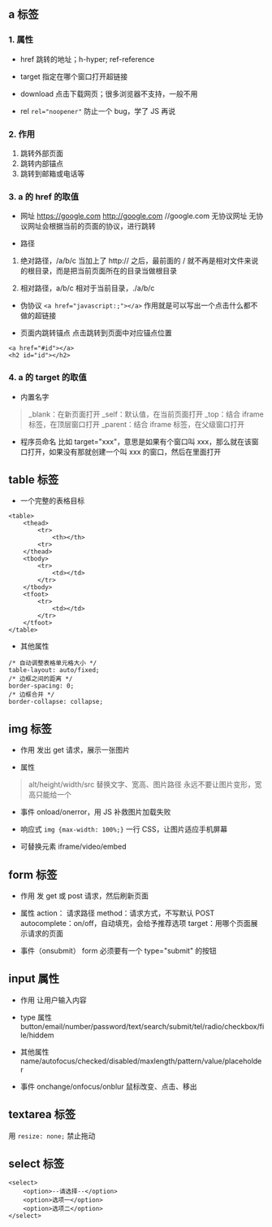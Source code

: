 ## a 标签
### 1. 属性
- href
跳转的地址；h-hyper; ref-reference


- target
指定在哪个窗口打开超链接

- download
点击下载网页；很多浏览器不支持，一般不用

- rel
`rel="noopener"`
防止一个 bug，学了 JS 再说

### 2. 作用
1. 跳转外部页面
2. 跳转内部锚点
3. 跳转到邮箱或电话等


### 3. a 的 href 的取值
- 网址
https://google.com
http://google.com
//google.com 无协议网址
无协议网址会根据当前的页面的协议，进行跳转

- 路径
1. 绝对路径，/a/b/c
当加上了 http:// 之后，最前面的 / 就不再是相对文件来说的根目录，而是把当前页面所在的目录当做根目录

2. 相对路径，a/b/c
相对于当前目录，./a/b/c

- 伪协议
`<a href="javascript:;"></a>`
作用就是可以写出一个点击什么都不做的超链接

- 页面内跳转锚点
点击跳转到页面中对应锚点位置
```
<a href="#id"></a>
<h2 id="id"></h2>
```

### 4. a 的 target 的取值
- 内置名字
> _blank：在新页面打开
> _self：默认值，在当前页面打开
> _top：结合 iframe 标签，在顶层窗口打开
> _parent：结合 iframe 标签，在父级窗口打开

- 程序员命名
比如 target="xxx"，意思是如果有个窗口叫 xxx，那么就在该窗口打开，如果没有那就创建一个叫 xxx 的窗口，然后在里面打开


## table 标签
- 一个完整的表格目标
```
<table>
    <thead>
        <tr>
            <th></th>
        <tr>
    </thead>
    <tbody>
        <tr>
            <td></td>
        </tr>
    </tbody>
    <tfoot>
        <tr>
            <td></td>
        </tr>
    </tfoot>
</table>
```

- 其他属性
```
/* 自动调整表格单元格大小 */
table-layout: auto/fixed;
/* 边框之间的距离 */
border-spacing: 0;
/* 边框合并 */
border-collapse: collapse;
```

## img 标签
- 作用
发出 get 请求，展示一张图片

- 属性
> alt/height/width/src
> 替换文字、宽高、图片路径
> 永远不要让图片变形，宽高只能给一个

- 事件
onload/onerror，用 JS 补救图片加载失败

- 响应式
`img {max-width: 100%;}`
一行 CSS，让图片适应手机屏幕

- 可替换元素
iframe/video/embed


## form 标签
- 作用
发 get 或 post 请求，然后刷新页面

- 属性
action： 请求路径
method：请求方式，不写默认 POST
autocomplete：on/off，自动填充，会给予推荐选项
target：用哪个页面展示请求的页面

- 事件（onsubmit）
form 必须要有一个 type="submit" 的按钮

## input 属性
- 作用
让用户输入内容

- type 属性
button/email/number/password/text/search/submit/tel/radio/checkbox/file/hiddem

- 其他属性
name/autofocus/checked/disabled/maxlength/pattern/value/placeholder

- 事件
onchange/onfocus/onblur
鼠标改变、点击、移出

## textarea 标签
用 `resize: none;` 禁止拖动

## select 标签
```
<select>
    <option>--请选择--</option>
    <option>选项一</option>
    <option>选项二</option>
</select>
```
